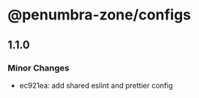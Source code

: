 # @penumbra-zone/configs

## 1.1.0

### Minor Changes

- ec921ea: add shared eslint and prettier config
